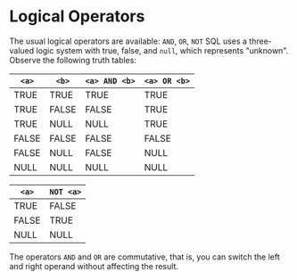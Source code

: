 # Logical Operators

The usual logical operators are available: `AND`, `OR`, `NOT` SQL uses a
three-valued logic system with true, false, and `null`, which represents
"unknown". Observe the following truth tables:

  `<a>`  |`<b>`  |`<a> AND <b>`    |`<a> OR <b>`
  -------|-------|-----------------|----------------
  TRUE   |TRUE   |TRUE             |TRUE
  TRUE   |FALSE  |FALSE            |TRUE
  TRUE   |NULL   |NULL             |TRUE
  FALSE  |FALSE  |FALSE            |FALSE
  FALSE  |NULL   |FALSE            |NULL
  NULL   |NULL   |NULL             |NULL

  `<a>`  |`NOT <a>`
  -------|-----------
  TRUE   |FALSE
  FALSE  |TRUE
  NULL   |NULL

The operators `AND` and `OR` are commutative, that is, you can switch
the left and right operand without affecting the result.
